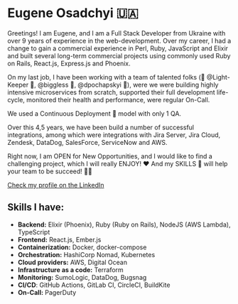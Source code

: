 # Eugene Osadchyi 🇺🇦

Greetings! I am Eugene, and I am a Full Stack Developer from Ukraine with over 9 years of experience in the web-development.
Over my career, I had a change to gain a commercial experience in Perl, Ruby, JavaScript and Elixir
and built several long-term commercial projects using commonly used Ruby on Rails, React.js, Express.js and Phoenix.

On my last job, I have been working with a team of talented folks (👋 @Light-Keeper 🧐, @biggless 🦄, @dpochapskyi 🎾),
were we were building highly intensive microservices from scratch,
supported their full development life-cycle, monitored their health and performance, were regular On-Call.

We used a Continuous Deployment 🚀 model with only 1 QA.

Over this 4,5 years, we have been build a number of successful integrations, among which were integrations with Jira Server,
Jira Cloud, Zendesk, DataDog, SalesForce, ServiceNow and AWS.

Right now, I am OPEN for New Opportunities, and I would like to find a challenging project, which I will really ENJOY! ❤️
And my SKILLS 💪 will help your team to be succeed! 🤜🤛

[Check my profile on the LinkedIn](https://www.linkedin.com/in/eugeneosadchiy/)

## Skills I have:
- **Backend:** Elixir (Phoenix), Ruby (Ruby on Rails), NodeJS (AWS Lambda), TypeScript
- **Frontend:** React.js, Ember.js
- **Containerization:** Docker, docker-compose
- **Orchestration:** HashiCorp Nomad, Kubernetes
- **Cloud providers:** AWS, Digital Ocean
- **Infrastructure as a code:** Terraform
- **Monitoring:** SumoLogic, DataDog, Bugsnag
- **CI/CD**: GitHub Actions, GitLab CI, CircleCI, BuildKite
- **On-Call:** PagerDuty
